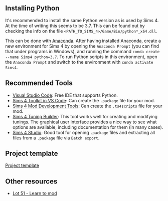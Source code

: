 ## Installing Python

It's recommended to install the same Python version as is used by Sims 4. At the time of writing this seems to be 3.7. This can be found out by checking the info on the file `<PATH_TO_SIMS_4>/Game/Bin/python*_x64.dll`.

This can be done with [Anaconda](https://www.anaconda.com/download/success). After having installed Anaconda, create a new environment for Sims 4 by opening the `Anaconda Prompt` (you can find that under programs in Windows), and running the command `conda create --name Sims4 python=3.7`. To run Python scripts in this environment, open the `Anaconda Prompt` and switch to the environment with `conda activate Sims4`.

## Recommended Tools

- [Visual Studio Code](https://code.visualstudio.com/): Free IDE that supports Python.
- [Sims 4 Toolkit in VS Code](https://vscode.sims4toolkit.com/): Can create the `.package` file for your mod.
- [Sims 4 Mod Development Tools](https://github.com/SanjoSolutions/sims4-mod-development-tools): Can create the `.ts4scripts` file for your mod.
- [Sims 4 Tuning Builder](https://tdesc.lot51.cc/): This tool works well for creating and modifying tunings. The graphical user interface provides a nice way to see what options are available, including documentation for them (in many cases).
- [Sims 4 Studio](https://sims4studio.com/board/6/download-sims-studio-open-version): Good tool for opening `.package` files and extracting all files from a `.package` file via `Batch export`.

## Project template

[Project template](https://github.com/SanjoSolutions/sims4-mod-project-template)

## Other resources

- [Lot 51 - Learn to mod](https://lot51.cc/resources)
